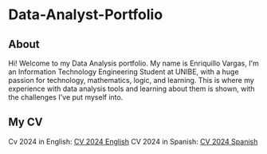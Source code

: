 # Data-Analyst-Portfolio
## About
Hi! Welcome to my Data Analysis portfolio. My name is Enriquillo Vargas, I'm an Information Technology Engineering Student at UNIBE, with a huge passion for technology, mathematics, logic, and learning. This is where my experience with data analysis tools and learning about them is shown, with the challenges I've put myself into.

## My CV
Cv 2024 in English: [CV 2024 English](https://github.com/KvssaVJ/Data-Analyst-Portfolio/blob/main/Enriquillo%20Vargas%20CV%202024%20I%20English.pdf)
CV 2024 in Spanish: [CV 2024 Spanish](https://github.com/KvssaVJ/Data-Analyst-Portfolio/blob/main/Enriquillo%20Vargas%20CV%202024%20I%20Espa%C3%B1ol.pdf)
